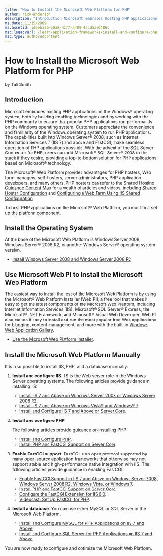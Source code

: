 ```yaml
---
title: "How to Install the Microsoft Web Platform for PHP"
author: rick-anderson
description: "Introduction Microsoft embraces hosting PHP applications on the Windows ® operating system, both by building enabling technologies and by working with the PH..."
ms.date: 11/15/2009
ms.assetid: 3deeba26-60a8-4277-a489-4acd5ae6486c
msc.legacyurl: /learn/application-frameworks/install-and-configure-php-on-iis/how-to-install-the-microsoft-web-platform-for-php
msc.type: authoredcontent
---
```

How to Install the Microsoft Web Platform for PHP
====================
by Tali Smith

## Introduction

Microsoft embraces hosting PHP applications on the Windows® operating system, both by building enabling technologies and by working with the PHP community to ensure that popular PHP applications run performantly on the Windows operating system. Customers appreciate the convenience and familiarity of the Windows operating system to run PHP applications. The capabilities built into Windows Server® 2008, such as Internet Information Services 7 (IIS 7) and above and FastCGI, make seamless operation of PHP applications possible. With the advent of the SQL Server Connector for PHP, users can add Microsoft® SQL Server® 2008 to the stack if they desire, providing a top-to-bottom solution for PHP applications based on Microsoft® technology.

The Microsoft® Web Platform provides advantages for PHP hosters, Web farm managers, self-hosters, server administrators, PHP application developers, and many others. PHP hosters can refer to the [Shared Hosting Guidance Content Map](../../web-hosting/getting-started/shared-hosting-content-map.md) for a wealth of articles and videos, including [Shared Hoster Configuration](../../web-hosting/planning-the-web-hosting-architecture/shared-hosting-configuration.md) and [Configuring a Web Farm Using IIS Shared Configuration](../../manage/managing-your-configuration-settings/configuring-a-web-farm-using-iis-shared-configuration.md).

To host PHP applications on the Microsoft® Web Platform, you must first set up the platform component.

## Install the Operating System

At the base of the Microsoft Web Platform is Windows Server 2008, Windows Server® 2008 R2, or another Windows Server® operating system version.

- [Install Windows Server 2008 and Windows Server 2008 R2](../../install/installing-iis-7/install-windows-server-2008-and-windows-server-2008-r2.md)

## Use Microsoft Web PI to Install the Microsoft Web Platform

The easiest way to install the rest of the Microsoft Web Platform is by using the Microsoft® Web Platform Installer (Web PI), a free tool that makes it easy to get the latest components of the Microsoft Web Platform, including Internet Information Services (IIS), Microsoft® SQL Server® Express, the Microsoft® .NET Framework, and Microsoft® Visual Web Developer. Web PI also makes it easy to install and run the most popular free Web applications for blogging, content management, and more with the built-in [Windows Web Application Gallery](https://www.microsoft.com/web/gallery/ "Windows Web Application Gallery").

- [Use the Microsoft Web Platform Installer](../../install/web-platform-installer/using-the-microsoft-web-platform-installer.md).

## Install the Microsoft Web Platform Manually

It is also possible to install IIS, PHP, and a database manually.

1. **Install and configure IIS.** IIS is the Web server role in the Windows Server operating systems. The following articles provide guidance in installing IIS:  

    - [Install IIS 7 and Above on Windows Server 2008 or Windows Server 2008 R2](../../install/installing-iis-7/installing-iis-7-and-above-on-windows-server-2008-or-windows-server-2008-r2.md).
    - [Install IIS 7 and Above on Windows Vista® and Windows® 7](../../install/installing-iis-7/installing-iis-on-windows-vista-and-windows-7.md).
    - [Install and Configure IIS 7 and Above on Server Core](../../install/installing-iis-7/install-and-configure-iis-on-server-core.md).
2. **Install and configure PHP.**  

    The following articles provide guidance on installing PHP:

    - [Install and Configure PHP](install-and-configure-php.md).
    - [Install PHP and FastCGI Support on Server Core](install-php-and-fastcgi-support-on-server-core.md).
3. **Enable FastCGI support.** FastCGI is an open protocol supported by many open-source application frameworks that otherwise may not support stable and high-performance native integration with IIS. The following articles provide guidance in enabling FastCGI:  

    - [Enable FastCGI Support in IIS 7 and Above on Windows Server 2008, Windows Server 2008 R2. Windows Vista, or Windows 7](enable-fastcgi-support-in-iis-7-on-windows-server-2008-windows-server-2008-r2-windows-vista-or-windows-7.md).
    - [Install PHP and FastCGI Support on Server Core](install-php-and-fastcgi-support-on-server-core.md).
    - [Configure the FastCGI Extension for IIS 6.0](configuring-the-fastcgi-extension-for-iis-60.md).
    - [Videocast: Set Up FastCGI for PHP](../running-php-applications-on-iis/set-up-fastcgi-for-php.md).
4. **Install a database.** You can use either MySQL or SQL Server in the Microsoft Web Platform.  

    - [Install and Configure MySQL for PHP Applications on IIS 7 and Above](install-and-configure-mysql-for-php-applications-on-iis-7-and-above.md).
    - [Install and Configure SQL Server for PHP Applications on IIS 7 and Above](install-and-configure-sql-server-2008-for-php-applications-on-iis-7-and-above.md).

You are now ready to configure and optimize the Microsoft Web Platform.